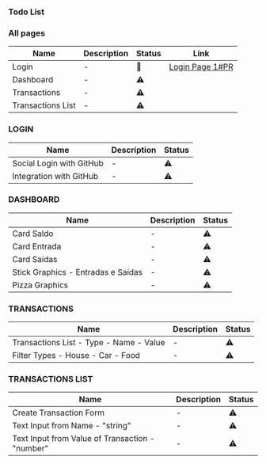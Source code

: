 ### Todo List
### All pages
| Name | Description | Status | Link |
| ---- | ----------- | ------ | ---- | 
| Login | - |  🚧  | [Login Page 1#PR](https://github.com/gabrielarroyoc/blockbank/pull/1) |
| Dashboard | - | ⚠ |           
| Transactions | - | ⚠ |        
| Transactions List| - | ⚠ |       

### LOGIN 
| Name | Description | Status |
| ---- | ----------- | ------ |
| Social Login with GitHub | - | ⚠ |
| Integration with GitHub | - |  ⚠  |

### DASHBOARD 
| Name | Description | Status |
| ---- | ----------- | ------ |
| Card Saldo | - | ⚠ |
| Card Entrada | - | ⚠ |
| Card Saídas | - | ⚠ |
| Stick Graphics - Entradas e Saídas | - |  ⚠  |
| Pizza Graphics | - |  ⚠  | 

### TRANSACTIONS
| Name | Description | Status |
| ---- | ----------- | ------ |
| Transactions List - Type - Name - Value | - | ⚠ |
| Filter Types - House - Car - Food | - |  ⚠  |

### TRANSACTIONS LIST
| Name | Description | Status |
| ---- | ----------- | ------ |
| Create Transaction Form | - | ⚠ |
| Text Input from Name - "string" | - |  ⚠  |
| Text Input from Value of Transaction - "number" | - |  ⚠  |
